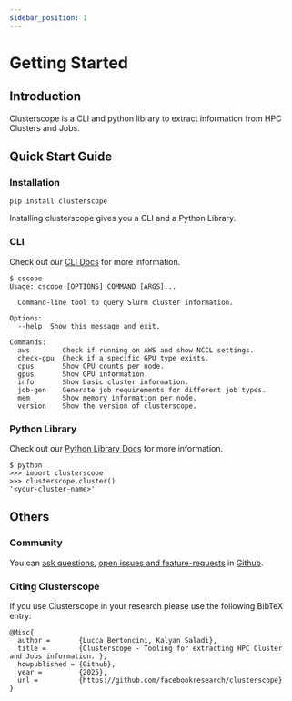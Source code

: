 ```yaml
---
sidebar_position: 1
---
```


# Getting Started

## Introduction

Clusterscope is a CLI and python library to extract information from HPC Clusters and Jobs.

## Quick Start Guide

### Installation

```shell
pip install clusterscope
```

Installing clusterscope gives you a CLI and a Python Library.

### CLI

Check out our [CLI Docs](./category/cli---command-line-interface) for more information.

```shell
$ cscope
Usage: cscope [OPTIONS] COMMAND [ARGS]...

  Command-line tool to query Slurm cluster information.

Options:
  --help  Show this message and exit.

Commands:
  aws        Check if running on AWS and show NCCL settings.
  check-gpu  Check if a specific GPU type exists.
  cpus       Show CPU counts per node.
  gpus       Show GPU information.
  info       Show basic cluster information.
  job-gen    Generate job requirements for different job types.
  mem        Show memory information per node.
  version    Show the version of clusterscope.
```

### Python Library

Check out our [Python Library Docs](./category/python-library) for more information.

```shell
$ python
>>> import clusterscope
>>> clusterscope.cluster()
'<your-cluster-name>'
```

## Others

### Community

You can [ask questions](https://github.com/facebookresearch/clusterscope/discussions), [open issues and feature-requests](https://github.com/facebookresearch/clusterscope/issues) in [Github](https://github.com/facebookresearch/clusterscope/).

### Citing Clusterscope
If you use Clusterscope in your research please use the following BibTeX entry:

```
@Misc{
  author =       {Lucca Bertoncini, Kalyan Saladi},
  title =        {Clusterscope - Tooling for extracting HPC Cluster and Jobs information. },
  howpublished = {Github},
  year =         {2025},
  url =          {https://github.com/facebookresearch/clusterscope}
}
```
